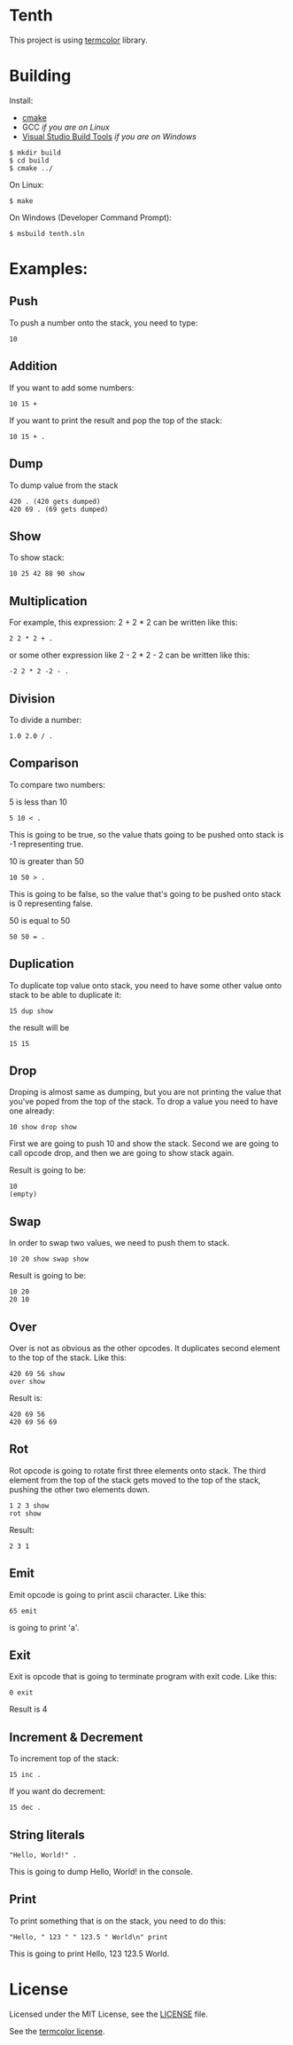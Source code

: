 # Tenth

This project is using [termcolor](https://github.com/ikalnytskyi/termcolor) library.

# Building

Install:
* [cmake](https://cmake.org/)
* GCC *if you are on Linux*
* [Visual Studio Build Tools](https://visualstudio.microsoft.com/downloads/) *if you are on Windows*
  
``` console
$ mkdir build
$ cd build
$ cmake ../
```

On Linux:
``` console
$ make
```
On Windows (Developer Command Prompt):
``` console
$ msbuild tenth.sln
```

# Examples:

## Push

To push a number onto the stack, you need to type:

    10
## Addition

If you want to add some numbers:

    10 15 +

If you want to print the result and pop the top of the stack:

    10 15 + .

## Dump

To dump value from the stack

    420 . (420 gets dumped)
    420 69 . (69 gets dumped)

## Show

To show stack:

    10 25 42 88 90 show

## Multiplication

For example, this expression: 2 + 2 * 2 can be written like this:

    2 2 * 2 + .

or some other expression like 2 - 2 * 2  - 2 can be written like this:

    -2 2 * 2 -2 - .

## Division

To divide a number:

    1.0 2.0 / .

## Comparison

To compare two numbers:

5 is less than 10

    5 10 < .

This is going to be true, so the value thats going to be pushed onto stack is -1 representing true.

10 is greater than 50

    10 50 > .

This is going to be false, so the value that's going to be pushed onto stack is 0 representing false.

50 is equal to 50

    50 50 = .

## Duplication

To duplicate top value onto stack, you need to have some other value onto stack to be able to duplicate it:

    15 dup show

the result will be 
    
    15 15

## Drop

Droping is almost same as dumping, but you are not printing the value that you've poped from the top of the stack. To drop a value you need to have one already:

    10 show drop show

First we are going to push 10 and show the stack. Second we are going to call opcode drop, and then we are going to show stack again.

Result is going to be:

    10
    (empty)

## Swap

In order to swap two values, we need to push them to stack.

    10 20 show swap show

Result is going to be:

    10 20
    20 10

## Over

Over is not as obvious as the other opcodes. It duplicates second element to the top of the stack. Like this:

    420 69 56 show
    over show

Result is:

    420 69 56
    420 69 56 69

## Rot

Rot opcode is going to rotate first three elements onto stack. The third element from the top of the stack gets moved to the top of the stack, pushing the other two elements down.

    1 2 3 show
    rot show

Result:

    2 3 1

## Emit

Emit opcode is going to print ascii character.
Like this:

    65 emit

is going to print 'a'.

## Exit

Exit is opcode that is going to terminate program with exit code.
Like this:

    0 exit

Result is 4

## Increment & Decrement

To increment top of the stack:

    15 inc .

If you want do decrement:
    
    15 dec .

## String literals

    "Hello, World!" .

This is going to dump Hello, World! in the console.

## Print

To print something that is on the stack, you need to do this:

    "Hello, " 123 " " 123.5 " World\n" print

This is going to print Hello, 123 123.5 World.

# License
Licensed under the MIT License, see the [LICENSE](./LICENSE) file.

See the [termcolor license](./src/termcolor/LICENSE).
